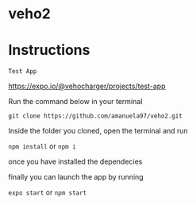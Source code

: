 # veho2


# Instructions

`Test App`

https://expo.io/@vehocharger/projects/test-app


Run the command below in your terminal

`git clone https://github.com/amanuela97/veho2.git`

Inside the folder you cloned, open the terminal and run

`npm install` or `npm i`

once you have installed the dependecies

finally you can launch the app by running

`expo start` or `npm start`
